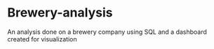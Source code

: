 # Brewery-analysis
An analysis done on a brewery company using SQL and a dashboard created for visualization
